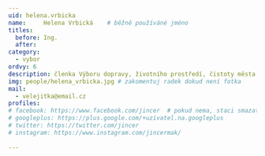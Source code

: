```yaml
---
uid: helena.vrbicka
name:     Helena Vrbická  	# běžně používáné jméno
titles:
  before: Ing.
  after: 
category:
  - vybor
ordvy: 6
description: členka Výboru dopravy, životního prostředí, čistoty města a zeleně
img: people/helena_vrbicka.jpg # zakomentuj radek dokud není fotka
mail:
  - velejitka@email.cz  
profiles:
# facebook: https://www.facebook.com/jincer  # pokud nema, staci smazat tuto radku
# googleplus: https://plus.google.com/+uzivatel.na.googleplus
# twitter: https://twitter.com/jincer
# instagram: https://www.instagram.com/jincermak/ 
   
---
```

